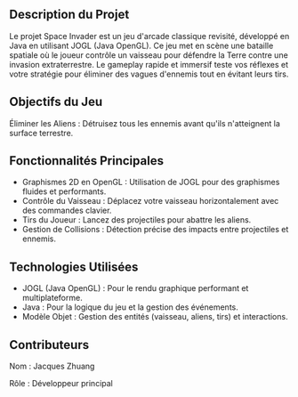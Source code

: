 ## Description du Projet
Le projet Space Invader est un jeu d'arcade classique revisité, développé en Java en utilisant JOGL (Java OpenGL). Ce jeu met en scène une bataille spatiale où le joueur contrôle un vaisseau pour défendre la Terre contre une invasion extraterrestre. Le gameplay rapide et immersif teste vos réflexes et votre stratégie pour éliminer des vagues d'ennemis tout en évitant leurs tirs.

## Objectifs du Jeu
Éliminer les Aliens : Détruisez tous les ennemis avant qu'ils n'atteignent la surface terrestre.

## Fonctionnalités Principales
- Graphismes 2D en OpenGL : Utilisation de JOGL pour des graphismes fluides et performants.
- Contrôle du Vaisseau : Déplacez votre vaisseau horizontalement avec des commandes clavier.
- Tirs du Joueur : Lancez des projectiles pour abattre les aliens.
- Gestion de Collisions : Détection précise des impacts entre projectiles et ennemis.
## Technologies Utilisées
- JOGL (Java OpenGL) : Pour le rendu graphique performant et multiplateforme.
- Java : Pour la logique du jeu et la gestion des événements.
- Modèle Objet : Gestion des entités (vaisseau, aliens, tirs) et interactions.
## Contributeurs
Nom : Jacques Zhuang

Rôle : Développeur principal

